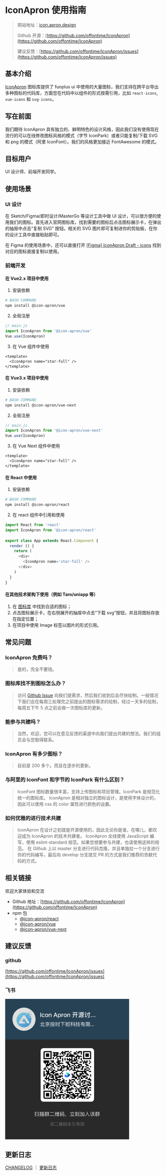 # IconApron 使用指南
> 网站地址：[icon.apron.design](https://icon.apron.design)
>
> Github 开源：[https://github.com/offontime/IconApron](https://github.com/offontime/IconApron)
>
> 建议反馈：[https://github.com/offontime/IconApron/issues](https://github.com/offontime/IconApron/issues)



## 基本介绍

[IconApron](https://icon.apron.design) 图标库提供了 funplus ui 中使用的大量图标，我们支持在跨平台导出多种图标的代码库，方面您在代码中以组件的形式按需引用，比如 `react-icons`, `vue-icons` 和 `svg-icons`。

## 写在前面
我们期待 IconApron 具有独立的、鲜明特色的设计风格，因此我们没有使用现在流行的可以在线修改图标风格的模式（字节 IconPark）或者只能复制/下载 SVG 和 png 的模式（阿里 IconFont）。我们的风格更加接近 FontAwesome 的模式。

## 目标用户
UI 设计师、前端开发同学。

## 使用场景
### UI 设计
在 Sketch/Figma/即时设计/MasterGo 等设计工具中做 UI 设计，可以很方便的使用我们的图标。首先进入官网图标库，找到需要的图标后点击图标展示卡，在弹出的抽屉中点击“复制 SVG” 按钮。相关的 SVG 图片即可复制进你的剪贴板，在你的设计工具中直接粘贴即可。

在 Figma 的使用场景中，还可以直接打开 [[Figma] IconApron Draft - icons](https://www.figma.com/file/dWeZkVJM2ORioY2w1YTTvB/Icon-Apron?node-id=12%3A1603) 找到对应的图标直接复制以使用。

### 前端开发
#### 在 Vue2.x 项目中使用
1. 安装依赖
```bash
# BASH COMMAND
npm install @icon-apron/vue
```

2. 全局注册
```javascript
// main.js
import IconApron from '@icon-apron/vue'
Vue.use(IconApron)
```

3. 在 Vue 组件中使用
```vue
<template>
  <IconApron name="star-full" />
</template>
```
#### 在 Vue3.x 项目中使用
1. 安装依赖
```bash
# BASH COMMAND
npm install @icon-apron/vue-next
```

2. 全局注册
```javascript
// main.js
import IconApron from '@icon-apron/vue-next'
Vue.use(IconApron)
```

3. 在 Vue Next 组件中使用
```vue
<template>
  <IconApron name="star-full" />
</template>
```

#### 在 React 中使用
1. 安装依赖
```bash
# BASH COMMAND
npm install @icon-apron/react
```

2. 在 react 组件中引用和使用
```javascript
import React from 'react'
import IconApron from '@icon-apron/react'

export class App extends React.Component {
  render () {
    return (
      <div>
        <IconApron name='star-full' />
      </div>
    )
  }
}
```

#### 在其他技术架构下使用（例如 Taro/uniapp 等）
1. 在 [图标库](/icons) 中找到合适的图标；
2. 点击图标展示卡，在右侧展开的抽屉中点击“下载 svg”按钮，并且将图标存放在指定位置；
3. 在项目中使用 Image 标签以图片的形式引用。

## 常见问题
### IconApron 免费吗？
> 是的，完全不要钱。

### 图标库找不到图标怎么办？
> 访问 [Github Issue](https://github.com/offontime/IconApron/issues) 向我们提需求，然后我们收到后会尽快绘制。一般情况下我们会在每周三处理完之前提出的图标需求的绘制，经过一天多的绘制，每周五下午 5 点之前会做一次图标库的更新。

### 能参与共建吗？
> 当然，欢迎，您可以在意见反馈的渠道中向我们提出共建的想法。我们的组员会与您取得联系。

### IconApron 有多少图标？
> 目前是 200 多个。而且在逐步的更新。

### 与阿里的 IconFont 和字节的 IconPark 有什么区别？
> IconFont 图标数量很丰富，支持上传图标和项目管理。IconPark 是规范化统一的图标库。
> IconApron 是相对独立的图标设计，是使用字体设计的，因此可以使用 css 的 color 属性进行颜色的设置。

### 如何优雅的进行技术共建
> IconApron 在设计之初就是开源使用的，因此无论你是谁，在哪儿，都欢迎成为 IconApron 的技术共建者。
> IconApron 全线使用 JavaScript 编写，使用 eslint-standard 规范。如果您想要参与共建，也请使用这样的规范。
> 在 Github 上以 master 分支进行代码克隆，并且单独拉一个分支进行你的代码编写，最后向 develop 分支提交 PR 的方式是我们推荐的贡献代码的方式。


## 相关链接
欢迎大家体验和交流

- Github 地址：[https://github.com/offontime/IconApron](https://github.com/offontime/IconApron)
- npm 包
  - [@icon-apron/react](https://www.npmjs.com/package/@icon-apron/react)
  - [@icon-apron/vue](https://www.npmjs.com/package/@icon-apron/vue)
  - [@icon-apron/vue-next](https://www.npmjs.com/package/@icon-apron/vue-next)

## 建议反馈
### github
[https://github.com/offontime/IconApron/issues](https://github.com/offontime/IconApron/issues)

### 飞书
<img src="https://github.com/offontime/IconApron/raw/master/assets/images/lark-group-qr.png" width="400px" />

## 更新日志
[CHANGELOG](https://github.com/offontime/IconApron/blob/master/CHANGELOG.md) ｜ [更新日志](https://github.com/offontime/IconApron/blob/master/CHANGELOG.zh-cn.md)